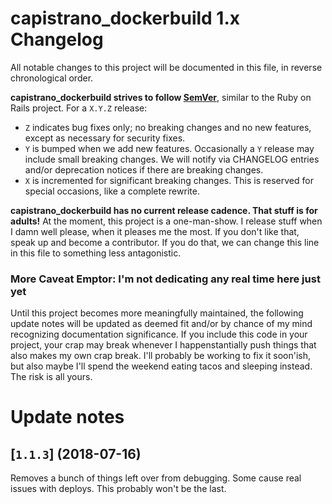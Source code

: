 # capistrano_dockerbuild 1.x Changelog

All notable changes to this project will be documented in this file, in reverse chronological order.

**capistrano_dockerbuild strives to follow [SemVer](http://semver.org)**, similar to the Ruby on Rails project. For a `X.Y.Z` release:

* `Z` indicates bug fixes only; no breaking changes and no new features, except as necessary for security fixes.
* `Y` is bumped when we add new features. Occasionally a `Y` release may include small breaking changes. We will notify via CHANGELOG entries and/or deprecation notices if there are breaking changes.
* `X` is incremented for significant breaking changes. This is reserved for special occasions, like a complete rewrite.

**capistrano_dockerbuild has no current release cadence. That stuff is for adults!** At the moment, this project is a one-man-show. I release stuff when I damn well please, when it pleases me the most. If you don't like that, speak up and become a contributor. If you do that, we can change this line in this file to something less antagonistic.

### More Caveat Emptor: I'm not dedicating any real time here just yet
Until this project becomes more meaningfully maintained, the following update notes will be updated as deemed fit and/or by chance of my mind recognizing documentation significance. If you include this code in your project, your crap may break whenever I happenstantially push things that also makes my own crap break. I'll probably be working to fix it soon'ish, but also maybe I'll spend the weekend eating tacos and sleeping instead. The risk is all yours.


# Update notes

## [`1.1.3`] (2018-07-16)
Removes a bunch of things left over from debugging. Some cause real issues with deploys. This probably won't be the last.
